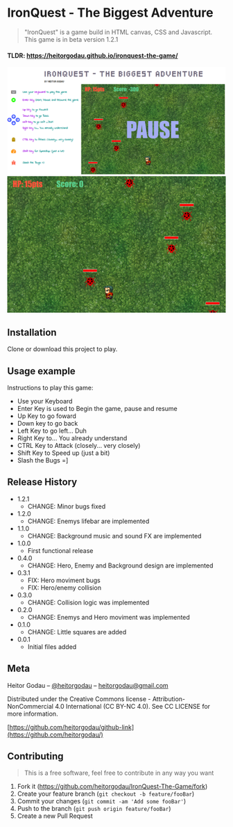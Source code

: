 # IronQuest - The Biggest Adventure
> "IronQuest" is a game build in HTML canvas, CSS and Javascript.
> This game is in beta version 1.2.1
#### TLDR: https://heitorgodau.github.io/ironquest-the-game/

![](src/img/game-screen.png)
![](src/img/screenshot-canvas.png)

## Installation

Clone or download this project to play.

## Usage example

Instructions to play this game:

* Use your Keyboard
* Enter Key is used to Begin the game, pause and resume
* Up Key to go foward
* Down key to go back
* Left Key to go left... Duh
* Right Key to... You already understand
* CTRL Key to Attack (closely... very closely)
* Shift Key to Speed up (just a bit)
* Slash the Bugs =]

## Release History

* 1.2.1
    * CHANGE: Minor bugs fixed
* 1.2.0
    * CHANGE: Enemys lifebar are implemented
* 1.1.0
    * CHANGE: Background music and sound FX are implemented
* 1.0.0
    * First functional release
* 0.4.0
    * CHANGE:  Hero, Enemy and Background design are implemented
* 0.3.1
    * FIX: Hero moviment bugs
    * FIX: Hero/enemy collision
* 0.3.0
    * CHANGE: Collision logic was implemented
* 0.2.0
    * CHANGE: Enemys and Hero moviment was implemented 
* 0.1.0
    * CHANGE: Little squares are added
* 0.0.1
    * Initial files added

## Meta

Heitor Godau – [@heitorgodau](https://twitter.com/heitorgodau) – heitorgodau@gmail.com

Distributed under the Creative Commons license - Attribution-NonCommercial 4.0 International (CC BY-NC 4.0). See CC LICENSE for more information.

[https://github.com/heitorgodau/github-link](https://github.com/heitorgodau/)

## Contributing
>This is a free software, feel free to contribute in any way you want

1. Fork it (<https://github.com/heitorgodau/IronQuest-The-Game/fork>)
2. Create your feature branch (`git checkout -b feature/fooBar`)
3. Commit your changes (`git commit -am 'Add some fooBar'`)
4. Push to the branch (`git push origin feature/fooBar`)
5. Create a new Pull Request
